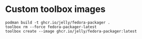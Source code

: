 # Custom toolbox images



```
podman build -t ghcr.io/jelly/fedora-packager .
toolbox rm --force fedora-packager-latest
toolbox create --image ghcr.io/jelly/fedora-packager:latest
```
